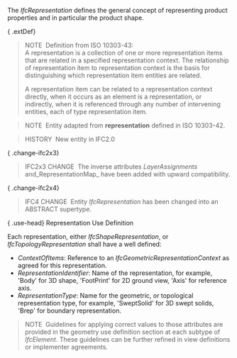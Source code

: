 The _IfcRepresentation_ defines the general concept of representing product properties and in particular the product shape.

{ .extDef}
> NOTE&nbsp; Definition from ISO 10303-43:  
> A representation is a collection of one or more representation items that are related in a specified representation context. The relationship of representation item to representation context is the basis for distinguishing which representation item entities are related.  
>   
> A representation item can be related to a representation context directly, when it occurs as an element is a representation, or indirectly, when it is referenced through any number of intervening entities, each of type representation item.

> NOTE&nbsp; Entity adapted from **representation** defined in ISO 10303-42.

> HISTORY&nbsp; New entity in IFC2.0

{ .change-ifc2x3}
> IFC2x3 CHANGE&nbsp; The inverse attributes _LayerAssignments_ and_RepresentationMap_ have been added with upward compatibility.

{ .change-ifc2x4}
> IFC4 CHANGE&nbsp; Entity _IfcRepresentation_ has been changed into an ABSTRACT supertype.

{ .use-head}
Representation Use Definition

Each representation, either _IfcShapeRepresentation_, or _IfcTopologyRepresentation_ shall have a well defined:

*  _ContextOfItems_: Reference to an _IfcGeometricRepresentationContext_ as agreed for this representation. 
*  _RepresentationIdentifier_: Name of the representation, for example, 'Body' for 3D shape, 'FootPrint' for 2D ground view, 'Axis' for reference axis. 
*  _RepresentationType_: Name for the geometric, or topological representation type, for example, 'SweptSolid' for 3D swept solids, 'Brep' for boundary representation. 

> NOTE&nbsp; Guidelines for applying correct values to those attributes are provided in the geometry use definition section at each subtype of _IfcElement_. These guidelines can be further refined in view definitions or implementer agreements.